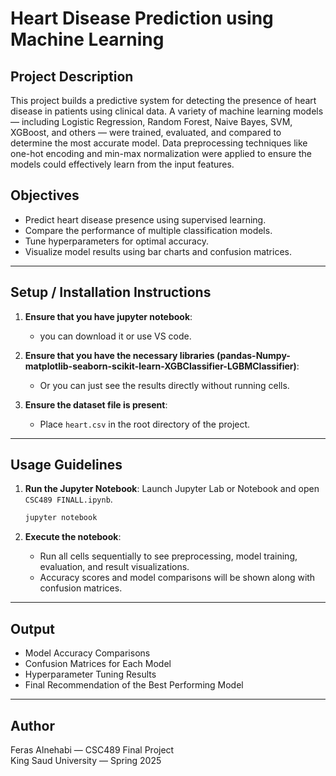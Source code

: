 
# Heart Disease Prediction using Machine Learning

## Project Description
This project builds a predictive system for detecting the presence of heart disease in patients using clinical data. A variety of machine learning models — including Logistic Regression, Random Forest, Naive Bayes, SVM, XGBoost, and others — were trained, evaluated, and compared to determine the most accurate model. Data preprocessing techniques like one-hot encoding and min-max normalization were applied to ensure the models could effectively learn from the input features.

## Objectives
- Predict heart disease presence using supervised learning.
- Compare the performance of multiple classification models.
- Tune hyperparameters for optimal accuracy.
- Visualize model results using bar charts and confusion matrices.

---

## Setup / Installation Instructions
1. **Ensure that you have jupyter notebook**:
   - you can download it or use VS code.
     
2. **Ensure that you have the necessary libraries (pandas-Numpy-matplotlib-seaborn-scikit-learn-XGBClassifier-LGBMClassifier)**:
   - Or you can just see the results directly without running cells.

3. **Ensure the dataset file is present**:
   - Place `heart.csv` in the root directory of the project.

---

## Usage Guidelines

1. **Run the Jupyter Notebook**:
   Launch Jupyter Lab or Notebook and open `CSC489 FINALL.ipynb`.

   ```bash
   jupyter notebook
   ```

2. **Execute the notebook**:
   - Run all cells sequentially to see preprocessing, model training, evaluation, and result visualizations.
   - Accuracy scores and model comparisons will be shown along with confusion matrices.


---

## Output

- Model Accuracy Comparisons
- Confusion Matrices for Each Model
- Hyperparameter Tuning Results
- Final Recommendation of the Best Performing Model

---

## Author
Feras Alnehabi — CSC489 Final Project  
King Saud University — Spring 2025
